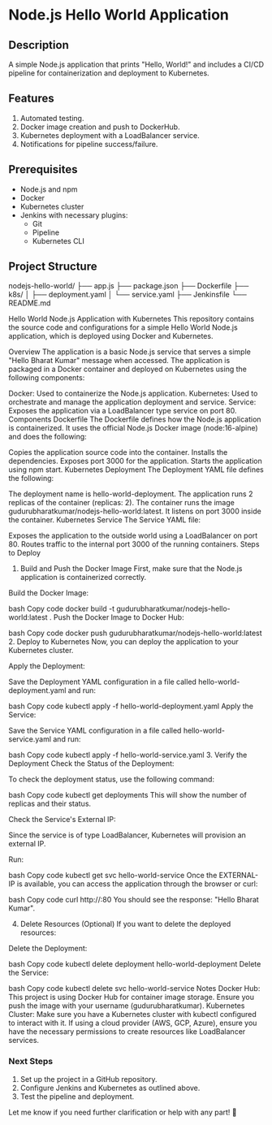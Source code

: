 # Node.js Hello World Application

## Description
A simple Node.js application that prints "Hello, World!" and includes a CI/CD pipeline for containerization and deployment to Kubernetes.

## Features
1. Automated testing.
2. Docker image creation and push to DockerHub.
3. Kubernetes deployment with a LoadBalancer service.
4. Notifications for pipeline success/failure.

## Prerequisites
- Node.js and npm
- Docker
- Kubernetes cluster
- Jenkins with necessary plugins:
  - Git
  - Pipeline
  - Kubernetes CLI

## Project Structure
nodejs-hello-world/
├── app.js
├── package.json
├── Dockerfile
├── k8s/
│   ├── deployment.yaml
│   └── service.yaml
├── Jenkinsfile
└── README.md

Hello World Node.js Application with Kubernetes
This repository contains the source code and configurations for a simple Hello World Node.js application, which is deployed using Docker and Kubernetes.

Overview
The application is a basic Node.js service that serves a simple "Hello Bharat Kumar" message when accessed. The application is packaged in a Docker container and deployed on Kubernetes using the following components:

Docker: Used to containerize the Node.js application.
Kubernetes: Used to orchestrate and manage the application deployment and service.
Service: Exposes the application via a LoadBalancer type service on port 80.
Components
Dockerfile
The Dockerfile defines how the Node.js application is containerized. It uses the official Node.js Docker image (node:16-alpine) and does the following:

Copies the application source code into the container.
Installs the dependencies.
Exposes port 3000 for the application.
Starts the application using npm start.
Kubernetes Deployment
The Deployment YAML file defines the following:

The deployment name is hello-world-deployment.
The application runs 2 replicas of the container (replicas: 2).
The container runs the image gudurubharatkumar/nodejs-hello-world:latest.
It listens on port 3000 inside the container.
Kubernetes Service
The Service YAML file:

Exposes the application to the outside world using a LoadBalancer on port 80.
Routes traffic to the internal port 3000 of the running containers.
Steps to Deploy
1. Build and Push the Docker Image
First, make sure that the Node.js application is containerized correctly.

Build the Docker Image:

bash
Copy code
docker build -t gudurubharatkumar/nodejs-hello-world:latest .
Push the Docker Image to Docker Hub:

bash
Copy code
docker push gudurubharatkumar/nodejs-hello-world:latest
2. Deploy to Kubernetes
Now, you can deploy the application to your Kubernetes cluster.

Apply the Deployment:

Save the Deployment YAML configuration in a file called hello-world-deployment.yaml and run:

bash
Copy code
kubectl apply -f hello-world-deployment.yaml
Apply the Service:

Save the Service YAML configuration in a file called hello-world-service.yaml and run:

bash
Copy code
kubectl apply -f hello-world-service.yaml
3. Verify the Deployment
Check the Status of the Deployment:

To check the deployment status, use the following command:

bash
Copy code
kubectl get deployments
This will show the number of replicas and their status.

Check the Service's External IP:

Since the service is of type LoadBalancer, Kubernetes will provision an external IP.

Run:

bash
Copy code
kubectl get svc hello-world-service
Once the EXTERNAL-IP is available, you can access the application through the browser or curl:

bash
Copy code
curl http://<external-ip>:80
You should see the response: "Hello Bharat Kumar".

4. Delete Resources (Optional)
If you want to delete the deployed resources:

Delete the Deployment:

bash
Copy code
kubectl delete deployment hello-world-deployment
Delete the Service:

bash
Copy code
kubectl delete svc hello-world-service
Notes
Docker Hub: This project is using Docker Hub for container image storage. Ensure you push the image with your username (gudurubharatkumar).
Kubernetes Cluster: Make sure you have a Kubernetes cluster with kubectl configured to interact with it. If using a cloud provider (AWS, GCP, Azure), ensure you have the necessary permissions to create resources like LoadBalancer services.

### **Next Steps**
1. Set up the project in a GitHub repository.
2. Configure Jenkins and Kubernetes as outlined above.
3. Test the pipeline and deployment.

Let me know if you need further clarification or help with any part! 🚀
